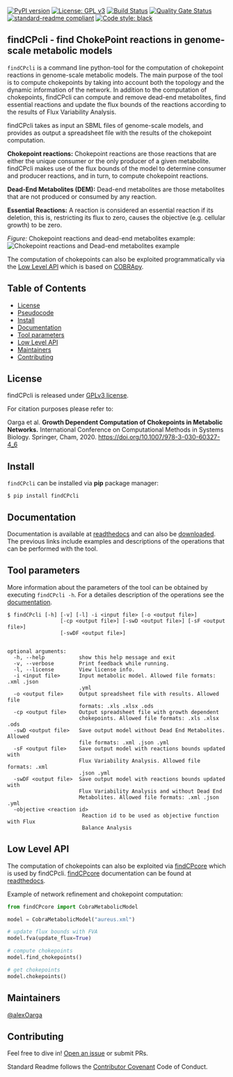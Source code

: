 [![PyPI version](https://badge.fury.io/py/findCPcli.svg)](https://badge.fury.io/py/findCPcli) [![License: GPL v3](https://img.shields.io/badge/License-GPLv3-blue.svg)](https://www.gnu.org/licenses/gpl-3.0) [![Build Status](https://travis-ci.org/findCP/findCPcli.svg?branch=master)](https://travis-ci.org/findCP/findCPcli) [![Quality Gate Status](https://sonarcloud.io/api/project_badges/measure?project=findCP_findCPcli&metric=alert_status)](https://sonarcloud.io/dashboard?id=findCP_findCPcli) [![standard-readme compliant](https://img.shields.io/badge/readme%20style-standard-brightgreen.svg)](https://github.com/RichardLitt/standard-readme) [![Code style: black](https://img.shields.io/badge/code%20style-black-000000.svg)](https://github.com/psf/black)

## findCPcli - find ChokePoint reactions in genome-scale metabolic models

```findCPcli``` is a command line python-tool for the computation of chokepoint reactions in genome-scale metabolic models. 
The main purpose of the tool is to compute chokepoints by taking into account both the topology and the dynamic information of the network. In addition to the computation of chokepoints, findCPcli can compute and remove dead-end metabolites, find essential reactions and update the flux bounds of the reactions according to the results of Flux Variability Analysis. 

findCPcli takes as input an SBML files of genome-scale models, and provides as output a spreadsheet file with the results of the chokepoint computation.

**Chokepoint reactions:** Chokepoint reactions are those reactions that are either the unique consumer or the only producer of a given metabolite. findCPcli makes use of the flux bounds of the model to determine consumer and producer reactions, and in turn, to compute chokepoint reactions.

**Dead-End Metabolites (DEM):** Dead-end metabolites are those metabolites that are not produced or consumed by any reaction.

**Essential Reactions:** A reaction is considered an essential reaction if its deletion, this is, restricting its flux to zero, causes the objective (e.g. cellular growth) to be zero.


_Figure:_ Chokepoint reactions and dead-end metabolites example:
![Chokepoint reactions and Dead-end metabolites example](docs/chokepoints_example.png)

The computation of chokepoints can also be exploited programmatically via the [Low Level API](#low-level-api) which is based on [COBRApy](https://github.com/opencobra/cobrapy).


## Table of Contents
- [License](#license)
- [Pseudocode](#pseudocode)
- [Install](#Install)
- [Documentation](#documentation)
- [Tool parameters](#tool-parameters)
- [Low Level API](#low-level-api)
- [Maintainers](#maintainers)
- [Contributing](#contributing)


## License

findCPcli is released under [GPLv3 license](LICENSE).


For citation purposes please refer to:

Oarga et al. **Growth Dependent Computation of Chokepoints in Metabolic Networks.** International Conference on Computational Methods in Systems Biology. Springer, Cham, 2020. https://doi.org/10.1007/978-3-030-60327-4_6


## Install
```findCPcli``` can be installed via **pip** package manager:
```shell
$ pip install findCPcli
```

## Documentation

Documentation is available at [readthedocs](https://findcpcli.readthedocs.io/en/latest/) and can also be [downloaded](https://findcpcli.readthedocs.io/_/downloads/en/latest/pdf/). 
The previous links include examples and descriptions of the operations that can be performed with the tool.

## Tool parameters

More information about the parameters of the tool can be obtained by executing ``findCPcli -h``. 
For a detailes description of the operations see the [documentation](https://findcpcli.readthedocs.io/en/latest/). 

```shell
$ findCPcli [-h] [-v] [-l] -i <input file> [-o <output file>]
                 [-cp <output file>] [-swD <output file>] [-sF <output file>]
                 [-swDF <output file>]

                       
optional arguments:
  -h, --help           show this help message and exit
  -v, --verbose        Print feedback while running.
  -l, --license        View license info.
  -i <input file>      Input metabolic model. Allowed file formats: .xml .json
                       .yml
  -o <output file>     Output spreadsheet file with results. Allowed file
                       formats: .xls .xlsx .ods
  -cp <output file>    Output spreadsheet file with growth dependent
                       chokepoints. Allowed file formats: .xls .xlsx .ods
  -swD <output file>   Save output model without Dead End Metabolites. Allowed
                       file formats: .xml .json .yml
  -sF <output file>    Save output model with reactions bounds updated with
                       Flux Variability Analysis. Allowed file formats: .xml
                       .json .yml
  -swDF <output file>  Save output model with reactions bounds updated with
                       Flux Variability Analysis and without Dead End
                       Metabolites. Allowed file formats: .xml .json .yml
  -objective <reaction id>
                        Reaction id to be used as objective function with Flux
                        Balance Analysis
```

## Low Level API

The computation of chokepoints can also be exploited via [findCPcore](https://github.com/findCP/findCPcore) which is used by findCPcli. 
[findCPcore](https://github.com/findCP/findCPcore) documentation can be found at [readthedocs](https://findcpcore.readthedocs.io/en/latest/).

Example of network refinement and chokepoint computation:
```python
from findCPcore import CobraMetabolicModel

model = CobraMetabolicModel("aureus.xml")

# update flux bounds with FVA
model.fva(update_flux=True)

# compute chokepoints
model.find_chokepoints()

# get chokepoints
model.chokepoints()
```

## Maintainers

[@alexOarga](https://github.com/alexOarga)

## Contributing

Feel free to dive in! [Open an issue](https://github.com/findCP/findCPcli/issues/new) or submit PRs.

Standard Readme follows the [Contributor Covenant](http://contributor-covenant.org/version/1/3/0/) Code of Conduct.




